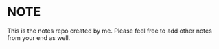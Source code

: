 # NOTE
This is the notes repo created by me. Please feel free to add other notes from your end as well. 

